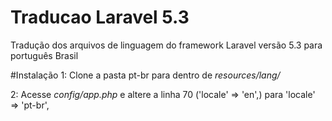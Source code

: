 # Traducao Laravel 5.3
Tradução dos arquivos de linguagem do framework Laravel versão 5.3 para português Brasil

#Instalação
1: Clone a pasta pt-br para dentro de *resources/lang/*

2: Acesse *config/app.php* e altere a linha 70 ('locale' => 'en',) para 'locale' => 'pt-br', 
